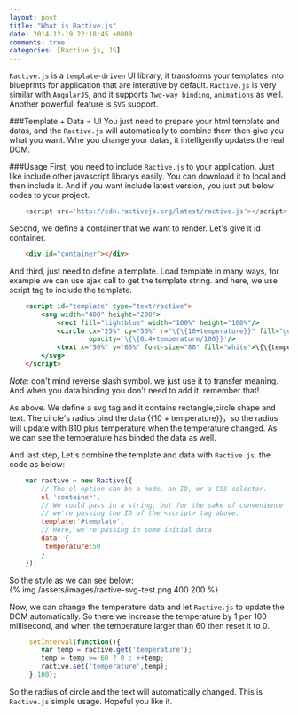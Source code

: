 ```yaml
---
layout: post
title: "What is Ractive.js"
date: 2014-12-19 22:18:45 +0800
comments: true
categories: [Ractive.js, JS] 
---
```


`Ractive.js` is a `template-driven` UI library, it transforms your templates into blueprints for application that are interative by default. `Ractive.js` is very similar with `AngularJS`, and it supports `Two-way binding`, `animations` as well. Another powerfull feature is `SVG` support.   

###Template + Data = UI
You just need to prepare your html template and datas, and the `Ractive.js` will automatically to combine them then give you what you want. Whe you change your datas, it intelligently updates the real DOM.   

###Usage
First, you need to include `Ractive.js` to your application. Just like include other javascript librarys easily. You can download it to local and then include it. And if you want include latest version, you just put below codes to your project.   
``` javascript
    <script src='http://cdn.ractivejs.org/latest/ractive.js'></script>
```
<!-- more -->
Second, we define a container that we want to render. Let's give it id container.
``` html
	<div id="container"></div>
```
And third, just need to define a template. Load template in many ways, for example we can use ajax call to get the template string. and here, we use script tag to include the template.  
``` html
    <script id="template" type="text/ractive">
		<svg width="400" height="200">
    		<rect fill="lightblue" width="100%" height="100%"/>
    		<circle cx="25%" cy="50%" r="\{\{10+temperature}}" fill="gold" stroke="yellow" 
                    opacity='\{\{0.4+temperature/100}}'/>
    		<text x="50%" y="65%" font-size="80" fill="white">\{\{temperature}}℃</text>
		</svg>
	</script>
```
*Note:* don't mind reverse slash symbol. we just use it to transfer meaning. And when you data binding you don't need to add it. remember that!   

As above. We define a svg tag and it contains rectangle,circle shape and text. The circle's radius bind the data \{\{10 + temperature}}，so the radius will update with ß10 plus temperature when the temperature changed. As we can see the temperature has binded the data as well.   

And last step, Let's combine the template and data with `Ractive.js`. the code as below:   

``` javascript
    var ractive = new Ractive({
	 	// The el option can be a node, an ID, or a CSS selector.
    	el:'container',
    	// We could pass in a string, but for the sake of convenience
    	// we're passing the ID of the <script> tag above.
    	template:'#template',
    	// Here, we're passing in some initial data
    	data: {
       	 temperature:50
    	}
    });
```  

So the style as we can see below:   
{% img /assets/images/ractive-svg-test.png 400 200 %}

Now, we can change the temperature data and let `Ractive.js` to update the DOM automatically. So there we increase the temperature by 1 per 100 millisecond, and when the temperature larger than 60 then reset it to 0.   
``` javascript
	 setInterval(function(){
    	var temp = ractive.get('temperature');
    	temp = temp >= 60 ? 0 : ++temp; 
    	ractive.set('temperature',temp);
	 },100);
```
So the radius of circle and the text will automatically changed. This is `Ractive.js` simple usage. Hopeful you like it.
 